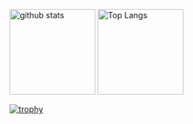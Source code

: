 <p align="left">
  <img alt="github stats" height="150px" src="https://github-readme-stats.vercel.app/api?username=yugu0202&theme=dark&show_icons=true" />
  <img alt="Top Langs" height="150px" src="https://github-readme-stats.vercel.app/api/top-langs/?username=yugu0202&layout=compact&show_icon=true&theme=dark" />
</p>
  
[![trophy](https://github-profile-trophy.vercel.app/?username=yugu0202&theme=darkhub&column=7
)](https://github.com/ryo-ma/github-profile-trophy)
